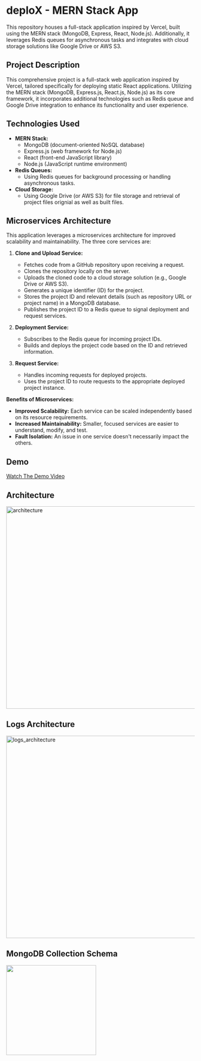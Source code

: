 # deploX - MERN Stack App

This repository houses a full-stack application inspired by Vercel, built using the MERN stack (MongoDB, Express, React, Node.js). Additionally, it leverages Redis queues for asynchronous tasks and integrates with cloud storage solutions like Google Drive or AWS S3.

## Project Description

This comprehensive project is a full-stack web application inspired by Vercel, tailored specifically for deploying static React applications. Utilizing the MERN stack (MongoDB, Express.js, React.js, Node.js) as its core framework, it incorporates additional technologies such as Redis queue and Google Drive integration to enhance its functionality and user experience.

## Technologies Used

* **MERN Stack:**
    * MongoDB (document-oriented NoSQL database)
    * Express.js (web framework for Node.js)
    * React (front-end JavaScript library)
    * Node.js (JavaScript runtime environment)
* **Redis Queues:**
    * Using Redis queues for background processing or handling asynchronous tasks.
* **Cloud Storage:**
    * Using Google Drive (or AWS S3) for file storage and retrieval of project files orignial as well as built files.

## Microservices Architecture

This application leverages a microservices architecture for improved scalability and maintainability. The three core services are:

1. **Clone and Upload Service:**

   * Fetches code from a GitHub repository upon receiving a request.
   * Clones the repository locally on the server.
   * Uploads the cloned code to a cloud storage solution (e.g., Google Drive or AWS S3).
   * Generates a unique identifier (ID) for the project.
   * Stores the project ID and relevant details (such as repository URL or project name) in a MongoDB database.
   * Publishes the project ID to a Redis queue to signal deployment and request services.

2. **Deployment Service:**

   * Subscribes to the Redis queue for incoming project IDs.
   * Builds and deploys the project code based on the ID and retrieved information.

3. **Request Service:**

   * Handles incoming requests for deployed projects.
   * Uses the project ID to route requests to the appropriate deployed project instance.

**Benefits of Microservices:**

* **Improved Scalability:** Each service can be scaled independently based on its resource requirements.
* **Increased Maintainability:** Smaller, focused services are easier to understand, modify, and test.
* **Fault Isolation:** An issue in one service doesn't necessarily impact the others.

## Demo
[Watch The Demo Video](https://drive.google.com/file/d/12UrqVPUaw_grA4nTe2v4R-Xlt9aeHHXg/view?usp=sharing)

## Architecture
<img src="https://github.com/rutujp78/vercel_clone/assets/76244494/bf2e74b0-089c-4d6d-9732-0fc1e68d0d93" alt="architecture" width="540" />

## Logs Architecture
<img src="https://github.com/rutujp78/vercel_clone/assets/76244494/5b309f65-acb2-4119-8e16-e06c613baf7f" alt="logs_architecture" width="540" />

## MongoDB Collection Schema
<img src="https://github.com/rutujp78/vercel_clone/assets/76244494/d702d18d-2f03-4dcc-9be5-79f6815e6dad" width="240" />
